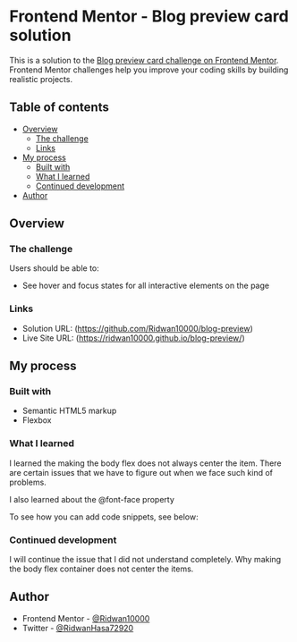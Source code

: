 # Frontend Mentor - Blog preview card solution

This is a solution to the [Blog preview card challenge on Frontend Mentor](https://www.frontendmentor.io/challenges/blog-preview-card-ckPaj01IcS). Frontend Mentor challenges help you improve your coding skills by building realistic projects. 

## Table of contents

- [Overview](#overview)
  - [The challenge](#the-challenge)
  - [Links](#links)
- [My process](#my-process)
  - [Built with](#built-with)
  - [What I learned](#what-i-learned)
  - [Continued development](#continued-development)
- [Author](#author)


## Overview

### The challenge

Users should be able to:

- See hover and focus states for all interactive elements on the page


### Links

- Solution URL: (https://github.com/Ridwan10000/blog-preview)
- Live Site URL: (https://ridwan10000.github.io/blog-preview/)

## My process

### Built with

- Semantic HTML5 markup
- Flexbox


### What I learned

I learned the making the body flex does not always center the item. There are certain issues that we have to figure out when we face such kind of problems.

I also learned about the @font-face property

To see how you can add code snippets, see below:


### Continued development

I will continue the issue that I did not understand completely. Why making the body flex container does not center the items.

## Author

- Frontend Mentor - [@Ridwan10000](https://www.frontendmentor.io/profile/Ridwan10000)
- Twitter - [@RidwanHasa72920](https://x.com/RidwanHasa72920)

